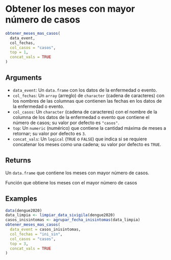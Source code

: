# Obtener los meses con mayor número de casos

```r
obtener_meses_mas_casos(
  data_event,
  col_fechas,
  col_casos = "casos",
  top = 1,
  concat_vals = TRUE
)
```

## Arguments

- `data_event`: Un `data.frame` con los datos de la enfermedad o evento.
- `col_fechas`: Un `array` (arreglo) de `character` (cadena de caracteres) con los nombres de las columnas que contienen las fechas en los datos de la enfermedad o evento.
- `col_casos`: Un `character` (cadena de caracteres) con el nombre de la columna de los datos de la enfermedad o evento que contiene el número de casos; su valor por defecto es `"casos"`.
- `top`: Un `numeric` (numérico) que contiene la cantidad máxima de meses a retornar; su valor por defecto es `3`.
- `concat_vals`: Un `logical` (`TRUE` o `FALSE`) que indica si se requiere concatenar los meses como una cadena; su valor por defecto es `TRUE`.

## Returns

Un `data.frame` que contiene los meses con mayor número de casos.

Función que obtiene los meses con el mayor número de casos

## Examples

```r
data(dengue2020)
data_limpia <- limpiar_data_sivigila(dengue2020)
casos_inisintomas <- agrupar_fecha_inisintomas(data_limpia)
obtener_meses_mas_casos(
  data_event = casos_inisintomas,
  col_fechas = "ini_sin",
  col_casos = "casos",
  top = 3,
  concat_vals = TRUE
)
```
